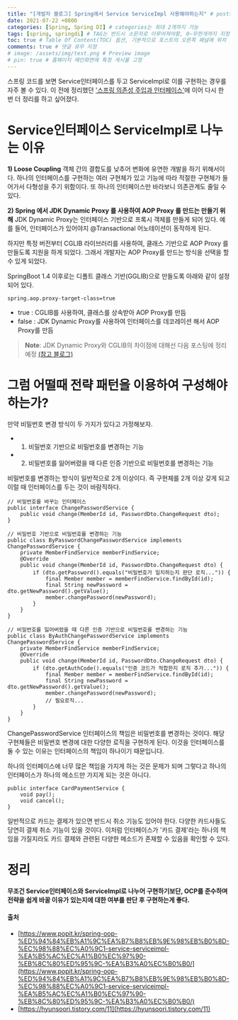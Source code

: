 ```yaml
---
title: "[개발자 블로그] Spring에서 Service ServiceImpl 사용해야하는지" # post의 layout이 기본적으로 post로 설정되어있어서 Front Matter에 따로 layout변수를 만들어 주지 않아도 됨
date: 2021-07-22 +0800
categories: [Spring, Spring DI] # categories는 최대 2개까지 가능
tags: [spring, springdi] # TAG는 반드시 소문자로 이루어져야함, 0~무한개까지 지정 가능
toc: true # Table Of Content(TOC) 옵션, 기본적으로 포스트의 오른쪽 패널에 위치
comments: true # 댓글 유무 지정
# image: /assets/img/test.png # Preview image
# pin: true # 홈페이지 메인화면에 특정 게시물 고정
---
```


스프링 코드를 보면 Service인터페이스를 두고 ServiceImpl로 이를 구현하는 경우를 자주 볼 수 있다. 이 전에 정리했던 ['스프링 의존성 주입과 인터페이스'](https://jeonyoungho.github.io/posts/%EC%8A%A4%ED%94%84%EB%A7%81-%EC%9D%98%EC%A1%B4%EC%84%B1-%EC%A3%BC%EC%9E%85%EA%B3%BC-%EC%9D%B8%ED%84%B0%ED%8E%98%EC%9D%B4%EC%8A%A4/)에 이어 다시 한 번 더 정리를 하고 싶어졌다.

# Service인터페이스 ServiceImpl로 나누는 이유
<b>1) Loose Coupling</b>
객체 간의 결합도를 낮추어 변화에 유연한 개발을 하기 위해서이다. 하나의 인터페이스를 구현하는 여러 구현체가 있고 기능에 따라 적절한 구현체가 들어가서 다형성을 주기 위함이다. 또 하나의 인터페이스만 바라보니 의존관계도 줄일 수 있다.

<b>2) Spring 에서 JDK Dynamic Proxy 를 사용하여 AOP Proxy 를 만드는 만들기 위해</b>
JDK Dynamic Proxy는 인터페이스 기반으로 프록시 객체를 만들게 되어 있다. 예를 들어, 인터페이스가 있어야지 @Transactional 어노테이션이 동작하게 된다. 

하지만 특정 버전부터 CGLIB 라이브러리를 사용하여, 클래스 기반으로 AOP Proxy 를 만들도록 지원을 하게 되었다. 그래서 개발자는 AOP Proxy를 만드는 방식을 선택을 할 수 있게 되었다.

SpringBoot 1.4 이후로는 디폴트 클래스 기반(GGLIB)으로 만들도록 아래와 같이 설정되어 있다.

~~~
spring.aop.proxy-target-class=true
~~~

- true : CGLIB를 사용하여, 클래스를 상속받아 AOP Proxy를 만듬
- false : JDK Dynamic Proxy를 사용하여 인터페이스를 데코레이션 해서 AOP Proxy를 만듬

> **Note**: JDK Dynamic Proxy와 CGLIB의 차이점에 대해선 다음 포스팅에 정리 예정 [(참고 블로그)](https://gmoon92.github.io/spring/aop/2019/04/20/jdk-dynamic-proxy-and-cglib.html)

# 그럼 어떨때 전략 패턴을 이용하여 구성해야 하는가?
만약 비밀번호 변경 방식이 두 가지가 있다고 가정해보자.

- 1) 비밀번호 기반으로 비밀번호를 변경하는 기능
- 2) 비밀번호를 잃어버렸을 때 다른 인증 기반으로 비밀번호를 변경하는 기능

비밀번호를 변경하는 방식이 일반적으로 2개 이상이다. 즉 구현체를 2개 이상 갖게 되고 이럴 때 인터페이스를 두는 것이 바람직하다.

~~~
// 비밀번호를 바꾸는 인터페이스
public interface ChangePasswordService {
    public void change(MemberId id, PasswordDto.ChangeRequest dto);
}

// 비밀번호 기반으로 비밀번호를 변경하는 기능
public class ByPasswordChangePasswordService implements ChangePasswordService {
    private MemberFindService memberFindService;
    @Override
    public void change(MemberId id, PasswordDto.ChangeRequest dto) {
        if (dto.getPassword().equals("비밀번호가 일치하는지 판단 로직...")) {
            final Member member = memberFindService.findById(id);
            final String newPassword = dto.getNewPassword().getValue();
            member.changePassword(newPassword);
        }
    }
}

// 비밀번호를 잃어버렸을 때 다른 인증 기반으로 비밀번호를 변경하는 기능
public class ByAuthChangePasswordService implements ChangePasswordService {
    private MemberFindService memberFindService;
    @Override
    public void change(MemberId id, PasswordDto.ChangeRequest dto) {
        if (dto.getAuthCode().equals("인증 코드가 적합한지 로직 추가...")) {
            final Member member = memberFindService.findById(id);
            final String newPassword = dto.getNewPassword().getValue();
            member.changePassword(newPassword);
            // 필요로직...
        }
    }
}
~~~

ChangePasswordService 인터페이스의 책임은 비밀번호를 변경하는 것이다. 해당 구현체들은 비밀번호 변경에 대한 다양한 로직을 구현하게 된다. 이것을 인터페이스를 둘 수 있는 이유는 인터페이스의 책임이 하나이기 때문입니다.

하나의 인터페이스에 너무 많은 책임을 가지게 하는 것은 문제가 되며 그렇다고 하나의 인터페이스가 하나의 메소드만 가지게 되는 것은 아니다. 

~~~
public interface CardPaymentService {
    void pay();
    void cancel();
}
~~~

일반적으로 카드는 결제가 있으면 반드시 취소 기능도 있어야 한다. 다양한 카드사들도 당연히 결제 취소 기능이 있을 것이다. 이처럼 인터페이스가 '카드 결제'라는 하나의 책임을 가질지라도 카드 결제와 관련된 다양한 메소드가 존재할 수 있음을 확인할 수 있다.

# 정리
<b>무조건 Service인터페이스와 ServiceImpl로 나누어 구현하기보단, OCP를 준수하며 전략을 쉽게 바꿀 이유가 있는지에 대한 여부를 판단 후 구현하는게 좋다.</b>

#### 출처
- [https://www.popit.kr/spring-oop-%ED%94%84%EB%A1%9C%EA%B7%B8%EB%9E%98%EB%B0%8D-%EC%98%88%EC%A0%9C1-service-serviceimpl-%EA%B5%AC%EC%A1%B0%EC%97%90-%EB%8C%80%ED%95%9C-%EA%B3%A0%EC%B0%B0/](https://www.popit.kr/spring-oop-%ED%94%84%EB%A1%9C%EA%B7%B8%EB%9E%98%EB%B0%8D-%EC%98%88%EC%A0%9C1-service-serviceimpl-%EA%B5%AC%EC%A1%B0%EC%97%90-%EB%8C%80%ED%95%9C-%EA%B3%A0%EC%B0%B0/)
- [https://hyunsoori.tistory.com/11](https://hyunsoori.tistory.com/11)